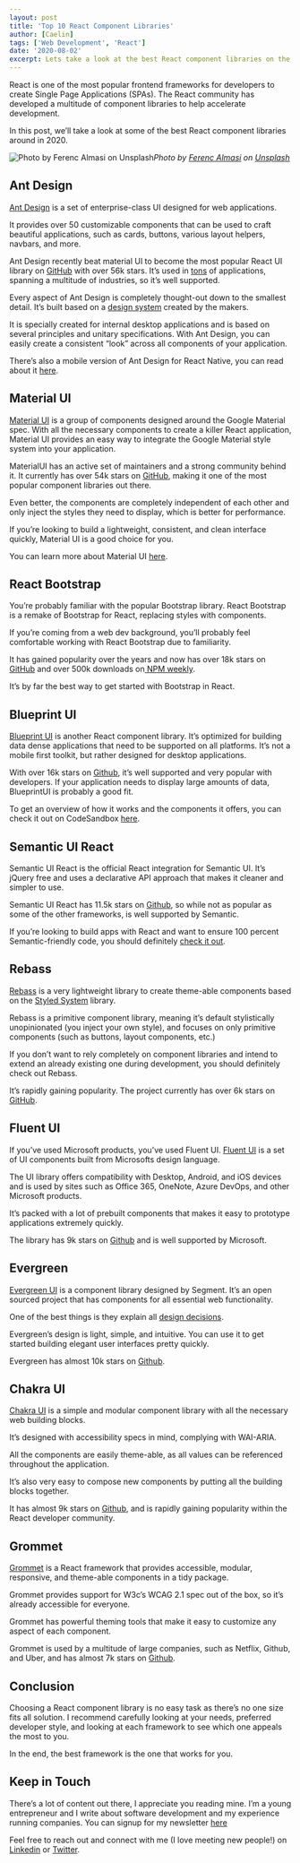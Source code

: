 ```yaml
---
layout: post
title: 'Top 10 React Component Libraries'
author: [Caelin]
tags: ['Web Development', 'React']
date: '2020-08-02'
excerpt: Lets take a look at the best React component libraries on the web. 
---
```


React is one of the most popular frontend frameworks for developers to create Single Page Applications (SPAs). The React community has developed a multitude of component libraries to help accelerate development.

In this post, we’ll take a look at some of the best React component libraries around in 2020.

![Photo by [Ferenc Almasi](https://unsplash.com/@flowforfrank?utm_source=medium&utm_medium=referral) on [Unsplash](https://unsplash.com?utm_source=medium&utm_medium=referral)](https://cdn-images-1.medium.com/max/10368/0*S2boqBOnXMVTLJOt)*Photo by [Ferenc Almasi](https://unsplash.com/@flowforfrank?utm_source=medium&utm_medium=referral) on [Unsplash](https://unsplash.com?utm_source=medium&utm_medium=referral)*

## Ant Design

[Ant Design](https://ant.design/) is a set of enterprise-class UI designed for web applications.

It provides over 50 customizable components that can be used to craft beautiful applications, such as cards, buttons, various layout helpers, navbars, and more.

Ant Design recently beat material UI to become the most popular React UI library on [GitHub](https://github.com/ant-design/ant-design) with over 56k stars. It’s used in [tons](https://ant.design/docs/spec/cases) of applications, spanning a multitude of industries, so it’s well supported.

Every aspect of Ant Design is completely thought-out down to the smallest detail. It’s built based on a [design system](https://ant.design/docs/spec/introduce) created by the makers.

It is specially created for internal desktop applications and is based on several principles and unitary specifications. With Ant Design, you can easily create a consistent “look” across all components of your application.

There’s also a mobile version of Ant Design for React Native, you can read about it [here](https://mobile.ant.design).

## Material UI

[Material UI](https://material-ui.com/) is a group of components designed around the Google Material spec. With all the necessary components to create a killer React application, Material UI provides an easy way to integrate the Google Material style system into your application.

MaterialUI has an active set of maintainers and a strong community behind it. It currently has over 54k stars on [GitHub](https://github.com/mui-org/material-ui), making it one of the most popular component libraries out there.

Even better, the components are completely independent of each other and only inject the styles they need to display, which is better for performance.

If you’re looking to build a lightweight, consistent, and clean interface quickly, Material UI is a good choice for you.

You can learn more about Material UI [here](https://material-ui.com/getting-started/installation/).

## React Bootstrap

You’re probably familiar with the popular Bootstrap library. React Bootstrap is a remake of Bootstrap for React, replacing styles with components.

If you’re coming from a web dev background, you’ll probably feel comfortable working with React Bootstrap due to familiarity.

It has gained popularity over the years and now has over 18k stars on [GitHub](https://github.com/react-bootstrap/react-bootstrap) and over 500k downloads on[ NPM weekly](https://www.npmjs.com/package/react-bootstrap).

It’s by far the best way to get started with Bootstrap in React.

## Blueprint UI

[Blueprint UI](https://blueprintjs.com/) is another React component library. It’s optimized for building data dense applications that need to be supported on all platforms. It’s not a mobile first toolkit, but rather designed for desktop applications.

With over 16k stars on [Github](https://github.com/palantir/blueprint), it’s well supported and very popular with developers. If your application needs to display large amounts of data, BlueprintUI is probably a good fit.

To get an overview of how it works and the components it offers, you can check it out on CodeSandbox [here](https://codesandbox.io/s/nko3k41y60).

## Semantic UI React

Semantic UI React is the official React integration for Semantic UI. It’s jQuery free and uses a declarative API approach that makes it cleaner and simpler to use.

Semantic UI React has 11.5k stars on [Github](https://github.com/Semantic-Org/Semantic-UI-React), so while not as popular as some of the other frameworks, is well supported by Semantic.

If you’re looking to build apps with React and want to ensure 100 percent Semantic-friendly code, you should definitely [check it out](https://react.semantic-ui.com/).

## Rebass

[Rebass](https://rebassjs.org/) is a very lightweight library to create theme-able components based on the [Styled System](https://styled-system.com/) library.

Rebass is a primitive component library, meaning it’s default stylistically unopinionated (you inject your own style), and focuses on only primitive components (such as buttons, layout components, etc.)

If you don’t want to rely completely on component libraries and intend to extend an already existing one during development, you should definitely check out Rebass.

It’s rapidly gaining popularity. The project currently has over 6k stars on [GitHub](https://github.com/rebassjs/rebass).

## Fluent UI

If you’ve used Microsoft products, you’ve used Fluent UI. [Fluent UI](https://developer.microsoft.com/en-us/fluentui/#/) is a set of UI components built from Microsofts design language.

The UI library offers compatibility with Desktop, Android, and iOS devices and is used by sites such as Office 365, OneNote, Azure DevOps, and other Microsoft products.

It’s packed with a lot of prebuilt components that makes it easy to prototype applications extremely quickly.

The library has 9k stars on [Github](https://github.com/microsoft/fluentui) and is well supported by Microsoft.

## Evergreen

[Evergreen UI](https://evergreen.segment.com) is a component library designed by Segment. It’s an open sourced project that has components for all essential web functionality.

One of the best things is they explain all [design decisions](https://evergreen.segment.com/components/).

Evergreen’s design is light, simple, and intuitive. You can use it to get started building elegant user interfaces pretty quickly.

Evergreen has almost 10k stars on [Github](https://github.com/segmentio/evergreen/stargazers/).

## Chakra UI

[Chakra UI](https://chakra-ui.com) is a simple and modular component library with all the necessary web building blocks.

It’s designed with accessibility specs in mind, complying with WAI-ARIA.

All the components are easily theme-able, as all values can be referenced throughout the application.

It’s also very easy to compose new components by putting all the building blocks together.

It has almost 9k stars on [Github](https://github.com/chakra-ui/chakra-ui), and is rapidly gaining popularity within the React developer community.

## Grommet

[Grommet](https://v2.grommet.io) is a React framework that provides accessible, modular, responsive, and theme-able components in a tidy package.

Grommet provides support for W3c’s WCAG 2.1 spec out of the box, so it’s already accessible for everyone.

Grommet has powerful theming tools that make it easy to customize any aspect of each component.

Grommet is used by a multitude of large companies, such as Netflix, Github, and Uber, and has almost 7k stars on [Github](https://github.com/grommet/grommet).

## Conclusion

Choosing a React component library is no easy task as there’s no one size fits all solution. I recommend carefully looking at your needs, preferred developer style, and looking at each framework to see which one appeals the most to you.

In the end, the best framework is the one that works for you.

## Keep in Touch

There’s a lot of content out there, I appreciate you reading mine. I’m a young entrepreneur and I write about software development and my experience running companies. You can signup for my newsletter [here](https://newsletter.cometcode.io)

Feel free to reach out and connect with me (I love meeting new people!) on [Linkedin](https://www.linkedin.com/in/caelinsutch) or [Twitter](https://twitter.com/caelin_sutch).
